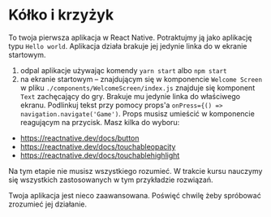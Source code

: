 # Kółko i krzyżyk

To twoja pierwsza aplikacja w React Native. Potraktujmy ją jako aplikację typu `Hello world`.
Aplikacja działa brakuje jej jedynie linka do w ekranie startowym. 
1. odpal aplikacje używając komendy `yarn start` albo `npm start`
2. na ekranie startowym – znajdującym się w komponencie `Welcome Screen` w pliku `./components/WelcomeScreen/index.js` znajduje się komponent `Text` zachęcający do gry. Brakuje mu jedynie linka do właściwego ekranu. Podlinkuj tekst przy pomocy props'a `onPress={() => navigation.navigate('Game')`. Props musisz umieścić w komponencie reagującym na przycisk. Masz kilka do wyboru:
  * https://reactnative.dev/docs/button
  * https://reactnative.dev/docs/touchableopacity
  * https://reactnative.dev/docs/touchablehighlight

Na tym etapie nie musisz wszystkiego rozumieć. W trakcie kursu nauczymy się wszystkich zastosowanych w tym przykładzie rozwiązań.

Twoja aplikacja jest nieco zaawansowana. Poświęć chwilę żeby spróbować zrozumieć jej działanie.